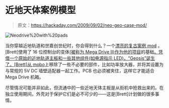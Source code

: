 # 近地天体案例模型

> 原文：<https://hackaday.com/2009/09/02/neo-geo-case-mod/>

![Neodrive%20with%20pads](img/e160fe6c46cff8f55422519079b95bac.png "Neodrive%20with%20pads")

当你穿越近地轨道和世嘉创世纪时，你会得到什么？一个[漂亮的复古案例 mod](http://www.vintagegamesite.com/hwfourth.php) 。[Brett]使用了 16 位控制台的变体[(被称为 Mega Drive II)作为他的项目](http://classicgaming.gamespy.com/View.php?view=ConsoleMuseum.Detail&id=36)的基础[。凭借一个原始的近地轨道主板和一些其他组件(如电源指示 LED)，“Geosis”诞生了。[Brett]从 mobo](http://www.neo-geo.com/forums/showthread.php?t=201624)上移除了一些不必要的部件，比如功率放大器，并将其设置为与常规的 5V DC 墙壁适配器一起工作。PCB 也必须被夹住，这样它才能适合 Mega Drive 机箱。

尽管情况可能并非如此，但流通中的一些近地天体主板是从街机中抢救出来的。在独立使用期间，外壳对于保护它们是必不可少的——这是[Brett]计划做的很多事情。